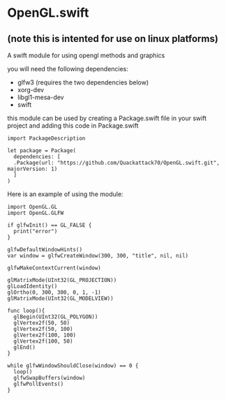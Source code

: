 # OpenGL.swift
## (note this is intented for use on linux platforms)
A swift module for using opengl methods and graphics

you will need the following dependencies:
* glfw3 (requires the two dependencies below)
* xorg-dev
* libgl1-mesa-dev
* swift

this module can be used by creating a Package.swift file in your swift project and adding this code in Package.swift
```
import PackageDescription

let package = Package(
  dependencies: [
  .Package(url: "https://github.com/Quackattack70/OpenGL.swift.git", majorVersion: 1)
  ]
)
```

Here is an example of using the module:
```
import OpenGL.GL
import OpenGL.GLFW

if glfwInit() == GL_FALSE {
  print("error")
}

glfwDefaultWindowHints()
var window = glfwCreateWindow(300, 300, "title", nil, nil)

glfwMakeContextCurrent(window)

glMatrixMode(UInt32(GL_PROJECTION))
glLoadIdentity()
glOrtho(0, 300, 300, 0, 1, -1)
glMatrixMode(UInt32(GL_MODELVIEW))

func loop(){
  glBegin(UInt32(GL_POLYGON))
  glVertex2f(50, 50)
  glVertex2f(50, 100)
  glVertex2f(100, 100)
  glVertex2f(100, 50)
  glEnd()
}

while glfwWindowShouldClose(window) == 0 {
  loop()
  glfwSwapBuffers(window)
  glfwPollEvents()
}
```
